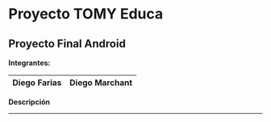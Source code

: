 # Proyecto TOMY Educa
## Proyecto Final Android

**Integrantes:** 

Diego Farias   | Diego Marchant
-------------- | -----------

**Descripción**

----